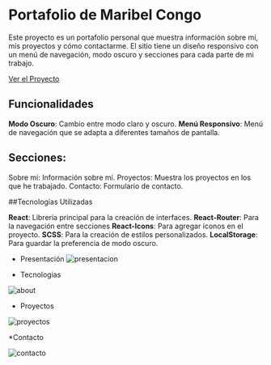 
# Portafolio de Maribel Congo

Este proyecto es un portafolio personal que muestra información sobre mí, mis proyectos y cómo contactarme. El sitio tiene un diseño responsivo con un menú de navegación, modo oscuro y secciones para cada parte de mi trabajo.

[Ver el Proyecto](reactportafolio2.netlify.app)

## Funcionalidades

**Modo Oscuro**: Cambio entre modo claro y oscuro.
**Menú Responsivo**: Menú de navegación que se adapta a diferentes tamaños de pantalla.
## Secciones:
Sobre mí: Información sobre mí.
Proyectos: Muestra los proyectos en los que he trabajado.
Contacto: Formulario de contacto.

##Tecnologías Utilizadas

**React**: Librería principal para la creación de interfaces.
**React-Router**: Para la navegación entre secciones
**React-Icons**: Para agregar íconos en el proyecto.
**SCSS**: Para la creación de estilos personalizados.
**LocalStorage**: Para guardar la preferencia de modo oscuro.

 * Presentación 
![presentacion](https://github.com/user-attachments/assets/9dd3a0ba-a0e1-40de-9e46-783b84e34e6e)


* Tecnologias

![about](https://github.com/user-attachments/assets/61936556-6dce-4fdc-b5cc-0274983e6cc5)

* Proyectos 

![proyectos](https://github.com/user-attachments/assets/e1518764-3281-4304-bb4d-a2057275f0bf)

*Contacto 

![contacto](https://github.com/user-attachments/assets/ba4797d3-d39a-4c1d-9137-0b1c2123cfa9)

